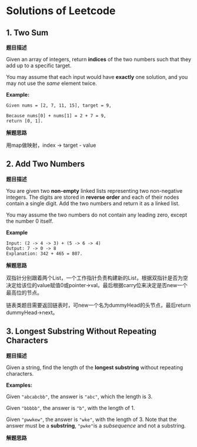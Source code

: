 # Solutions of Leetcode



## 1. Two Sum

**题目描述**

Given an array of integers, return **indices** of the two numbers such that they add up to a specific target.

You may assume that each input would have **exactly** one solution, and you may not use the *same* element twice.

**Example:**

```
Given nums = [2, 7, 11, 15], target = 9,

Because nums[0] + nums[1] = 2 + 7 = 9,
return [0, 1].
```



**解题思路**

用map做映射，index -> target - value



## 2. Add Two Numbers

**题目描述**

You are given two **non-empty** linked lists representing two non-negative integers. The digits are stored in **reverse order** and each of their nodes contain a single digit. Add the two numbers and return it as a linked list.

You may assume the two numbers do not contain any leading zero, except the number 0 itself.

**Example**

```
Input: (2 -> 4 -> 3) + (5 -> 6 -> 4)
Output: 7 -> 0 -> 8
Explanation: 342 + 465 = 807.
```



**解题思路**

双指针分别跟着两个List，一个工作指针负责构建新的List，根据双指针是否为空决定给该位的value赋值0或pointer->val。最后根据carry位来决定是否new一个最高位的节点。

链表类题目需要返回链表时，可new一个名为dummyHead的头节点，最后return dummyHead->next。





## 3. Longest Substring Without Repeating Characters

**题目描述**

Given a string, find the length of the **longest substring** without repeating characters.

**Examples:**

Given `"abcabcbb"`, the answer is `"abc"`, which the length is 3.

Given `"bbbbb"`, the answer is `"b"`, with the length of 1.

Given `"pwwkew"`, the answer is `"wke"`, with the length of 3. Note that the answer must be a **substring**, `"pwke"`is a *subsequence* and not a substring.



**解题思路**



















